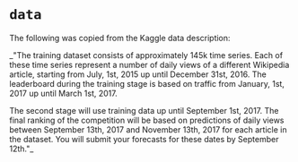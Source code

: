 # `data`

The following was copied from the Kaggle data description: 

_"The training dataset consists of approximately 145k time series. Each of these time series represent a number of daily views of a different Wikipedia article, starting from July, 1st, 2015 up until December 31st, 2016. The leaderboard during the training stage is based on traffic from January, 1st, 2017 up until March 1st, 2017.

The second stage will use training data up until September 1st, 2017. The final ranking of the competition will be based on predictions of daily views between September 13th, 2017 and November 13th, 2017 for each article in the dataset. You will submit your forecasts for these dates by September 12th."_
